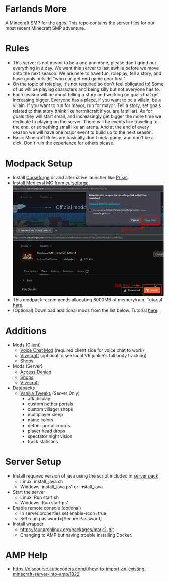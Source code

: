 # Farlands More
A Minecraft SMP for the ages. This repo contains the server files for our most recent Minecraft SMP adventure.
# Rules
- This server is not meant to be a one and done, please don't grind out everything in a day. We want this server to last awhile before we move onto the next season. We are here to have fun, roleplay, tell a story, and have goals outside "who can get end game gear first."
- On the topic of roleplay, it's not required so don't feel obligated to! Some of us will be playing characters and being silly but not everyone has to.
- Each season will be about telling a story and working on goals that get increasing bigger. Everyone has a place, if you want to be a villain, be a villain. If you want to run for mayor, run for mayor. Tell a story, set goals related to that story (think like hermitcraft if you are familiar). As for goals they will start small, and increasingly get bigger the more time we dedicate to playing on the server. There will be events like traveling to the end, or something small like an arena. And at the end of every season we will have one major event to build up to the next season.
- Basic Minecraft Rules are basically don't meta game, and don't be a dick. Don't ruin the experience for others please.
# Modpack Setup
- Install [Curseforge](https://www.curseforge.com/download/app) or and alternative launcher like [Prism](https://prismlauncher.org/).
- Install Medieval MC from [curseforge](https://www.curseforge.com/minecraft/modpacks/medieval-mc-mmc4/files/5950246/additional-files]).
    ![how-to-install-mmc](images/install-MMC-1.png)
- This modpack recommends allocating 8000MB of memory/ram. Tutorial [here](https://www.bisecthosting.com/clients/index.php?rp=/knowledgebase/305/How-to-allocate-more-ram-in-the-CurseForge-launcher.html).
- (Optional) Download additional mods from the list below. Tutorial [here](https://support.curseforge.com/en/support/solutions/articles/9000197148-customizing-modpacks).
# Additions
- Mods (Client)
    - [Voice Chat Mod](https://www.curseforge.com/minecraft/mc-mods/simple-voice-chat/files/5907371/changelog) (required client side for voice chat to work)
    - [Vivecraft](https://modrinth.com/mod/vivecraft/version/1.20.1-1.2.4-forge) (optional to see local VR junkie's full body tracking)
    - [Shops](https://www.curseforge.com/minecraft/mc-mods/simple-shops/files/4716851)
- Mods (Server)
    - [Access Denied](https://www.curseforge.com/minecraft/mc-mods/access-denied/files/5720926)
    - [Shops](https://www.curseforge.com/minecraft/mc-mods/simple-shops/files/4716851)
    - [Vivecraft](https://modrinth.com/mod/vivecraft/version/1.20.1-1.2.4-forge)
- Datapacks
    - [Vanilla Tweaks](https://vanillatweaks.net/picker/datapacks/) (Server Only)
        - afk display
        - custom nether portals
        - custom villager shops
        - multiplayer sleep
        - name colors
        - nether portal coords
        - player head drops
        - spectator night vision
        - track statistics
# Server Setup
- Install required version of java using the script included in [server pack](https://www.curseforge.com/minecraft/modpacks/medieval-mc-mmc4/files/5950304)
    - Linux: install_java.sh
    - Windows: install_java.ps1 or install_java
- Start the server
    - Linux: Run start.sh
    - Windows: Run start.ps1
- Enable remote console (optional)
    - In server.properties set enable-rcon=true
    - Set rcon.password=[Secure Password]
- Install wrapper
	- https://aur.archlinux.org/packages/mark2-git
	- Changing to AMP but having trouble installing Docker.
# AMP Help
- https://discourse.cubecoders.com/t/how-to-import-an-existing-minecraft-server-into-amp/1822